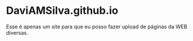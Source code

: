 # DaviAMSilva.github.io

Esse é apenas um site para que eu posso fazer upload de páginas da WEB diversas.
